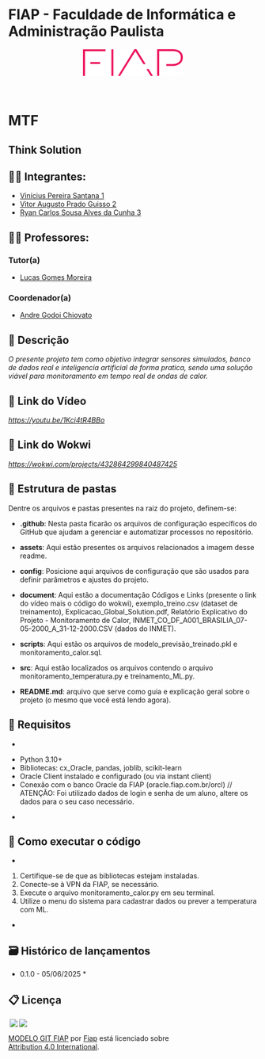 # FIAP - Faculdade de Informática e Administração Paulista

<p align="center">
<a href= "https://www.fiap.com.br/"><img src="assets/logo-fiap.png" alt="FIAP - Faculdade de Informática e Admnistração Paulista" border="0" width=40% height=40%></a>
</p>

<br>

# MTF

## Think Solution

## 👨‍🎓 Integrantes: 
- <a href="https://www.linkedin.com/in/vinicius-santana-97a9b54a/">Vinícius Pereira Santana 1</a>
- <a href="https://www.linkedin.com/company/inova-fusca">Vitor Augusto Prado Guisso 2</a>
- <a href="https://www.linkedin.com/company/inova-fusca">Ryan Carlos Sousa Alves da Cunha 3</a> 

## 👩‍🏫 Professores:
### Tutor(a) 
- <a href="https://www.linkedin.com/company/inova-fusca">Lucas Gomes Moreira</a>
### Coordenador(a)
- <a href="https://www.linkedin.com/company/inova-fusca">Andre Godoi Chiovato</a>


## 📜 Descrição

*O presente projeto tem como objetivo integrar sensores simulados, banco de dados real e inteligencia artificial de forma pratica, sendo uma solução viável para monitoramento em tempo real de ondas de calor.*

## 📜 Link do Vídeo

*https://youtu.be/1Kci4tR4BBo*

## 📜 Link do Wokwi

*https://wokwi.com/projects/432864299840487425*

## 📁 Estrutura de pastas

Dentre os arquivos e pastas presentes na raiz do projeto, definem-se:

- <b>.github</b>: Nesta pasta ficarão os arquivos de configuração específicos do GitHub que ajudam a gerenciar e automatizar processos no repositório.

- <b>assets</b>: Aqui estão presentes os arquivos relacionados a imagem desse readme.

- <b>config</b>: Posicione aqui arquivos de configuração que são usados para definir parâmetros e ajustes do projeto.

- <b>document</b>: Aqui estão a documentação Códigos e Links (presente o link do vídeo mais o código do wokwi), exemplo_treino.csv (dataset de treinamento), Explicacao_Global_Solution.pdf, Relatório Explicativo do Projeto - Monitoramento de Calor, INMET_CO_DF_A001_BRASILIA_07-05-2000_A_31-12-2000.CSV (dados do INMET).

- <b>scripts</b>: Aqui estão os arquivos de modelo_previsão_treinado.pkl e monitoramento_calor.sql.

- <b>src</b>: Aqui estão localizados os arquivos contendo  o arquivo monitoramento_temperatura.py e treinamento_ML.py.

- <b>README.md</b>: arquivo que serve como guia e explicação geral sobre o projeto (o mesmo que você está lendo agora).

## 🔧 Requisitos

*

- Python 3.10+
- Bibliotecas: cx_Oracle, pandas, joblib, scikit-learn
- Oracle Client instalado e configurado (ou via instant client)
- Conexão com o banco Oracle da FIAP (oracle.fiap.com.br/orcl) // ATENÇÃO: Foi utilizado dados de login e senha de um aluno, altere os dados para o seu caso necessário.

*
## 🔧 Como executar o código

*

1. Certifique-se de que as bibliotecas estejam instaladas.
2. Conecte-se à VPN da FIAP, se necessário.
3. Execute o arquivo monitoramento_calor.py em seu terminal.
4. Utilize o menu do sistema para cadastrar dados ou prever a temperatura com ML.

*


## 🗃 Histórico de lançamentos

* 0.1.0 - 05/06/2025
    * 

## 📋 Licença

<img style="height:22px!important;margin-left:3px;vertical-align:text-bottom;" src="https://mirrors.creativecommons.org/presskit/icons/cc.svg?ref=chooser-v1"><img style="height:22px!important;margin-left:3px;vertical-align:text-bottom;" src="https://mirrors.creativecommons.org/presskit/icons/by.svg?ref=chooser-v1"><p xmlns:cc="http://creativecommons.org/ns#" xmlns:dct="http://purl.org/dc/terms/"><a property="dct:title" rel="cc:attributionURL" href="https://github.com/agodoi/template">MODELO GIT FIAP</a> por <a rel="cc:attributionURL dct:creator" property="cc:attributionName" href="https://fiap.com.br">Fiap</a> está licenciado sobre <a href="http://creativecommons.org/licenses/by/4.0/?ref=chooser-v1" target="_blank" rel="license noopener noreferrer" style="display:inline-block;">Attribution 4.0 International</a>.</p>


